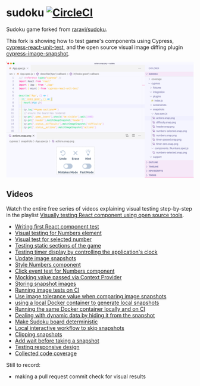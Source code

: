 # sudoku [![CircleCI](https://circleci.com/gh/bahmutov/sudoku/tree/master.svg?style=svg)](https://circleci.com/gh/bahmutov/sudoku/tree/master)

Sudoku game forked from [raravi/sudoku](https://github.com/raravi/sudoku).

This fork is showing how to test game's components using Cypress, [cypress-react-unit-test](https://github.com/bahmutov/cypress-react-unit-test), and the open source visual image diffing plugin [cypress-image-snapshot](https://github.com/palmerhq/cypress-image-snapshot).

![Visual test](images/visual.png)

## Videos

Watch the entire free series of videos explaining visual testing step-by-step in the playlist [Visually testing React component using open source tools](https://www.youtube.com/playlist?list=PLP9o9QNnQuAYhotnIDEUQNXuvXL7ZmlyZ).

- [Writing first React component test](https://youtu.be/RqdXukwIdj0)
- [Visual testing for Numbers element](https://youtu.be/hDTYBiKJBAY)
- [Visual test for selected number](https://youtu.be/5NuLQgdk-rU)
- [Testing static sections of the game](https://youtu.be/D-u_ojVTgqQ)
- [Testing timer display by controlling the application's clock](https://youtu.be/qQikRD_ygug)
- [Update image snapshots](https://youtu.be/sd4MFgEUfPs)
- [Style Numbers component](https://youtu.be/9hkyUhllTSw)
- [Click event test for Numbers component](https://youtu.be/F1FC4hZpAX4)
- [Mocking value passed via Context Provider](https://youtu.be/wvJgKz46a8A)
- [Storing snapshot images](https://youtu.be/C_XVcftt14A)
- [Running image tests on CI](https://youtu.be/gngLg1_J-9Q)
- [Use image tolerance value when comparing image snapshots](https://youtu.be/hTukgIQh81w)
- [using a local Docker container to generate local snapshots](https://youtu.be/1XQbGtRITys)
- [Running the same Docker container locally and on CI](https://youtu.be/FcoHSjrhXo4)
- [Dealing with dynamic data by hiding it from the snapshot](https://youtu.be/ExihfuqqeiE)
- [Make Sudoku board deterministic](https://youtu.be/ZyBwxQ8OOKA)
- [Local interactive workflow to skip snapshots](https://youtu.be/-M95yDr1Qfs)
- [Clipping snapshots](https://youtu.be/ORf2mESaldY)
- [Add wait before taking a snapshot](https://youtu.be/rcWwlVdarF0)
- [Testing responsive design](https://youtu.be/j8yV3uKIJO0)
- [Collected code coverage](https://youtu.be/HCDWGVdLQjA)

Still to record:

- making a pull request commit check for visual results
